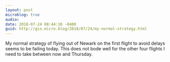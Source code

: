 ```yaml
---
layout: post
microblog: true
audio: 
date: 2018-07-24 08:44:10 -0400
guid: http://gio.micro.blog/2018/07/24/my-normal-strategy.html
---
```

My normal strategy of flying out of Newark on the first flight to avoid delays seems to be failing today. This does not bode well for the other four flights I need to take between now and Thursday.
